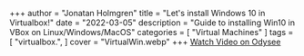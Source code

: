 +++
author = "Jonatan Holmgren"
title = "Let's install Windows 10 in Virtualbox!"
date = "2022-03-05"
description = "Guide to installing Win10 in VBox on Linux/Windows/MacOS"
categories = [
    "Virtual Machines"
]
tags = [
    "virtualbox.",
]
cover = "VirtualWin.webp"
+++
[Watch Video on Odysee](https://odysee.com/@Jontes.Tech:d/win-vm:8)